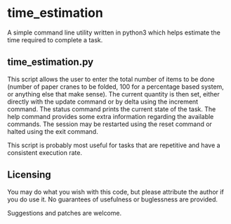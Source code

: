 time_estimation
===============

A simple command line utility written in python3 which helps estimate the time
required to complete a task.

time_estimation.py
------------------

This script allows the user to enter the total number of items to be done
(number of paper cranes to be folded, 100 for a percentage based system, or
anything else that make sense). The current quantity is then set, either
directly with the update command or by delta using the increment command. The
status command prints the current state of the task. The help command provides
some extra information regarding the available commands. The session may be
restarted using the reset command or halted using the exit command.

This script is probably most useful for tasks that are repetitive and have a
consistent execution rate.

Licensing
---------

You may do what you wish with this code, but please attribute the author if you
do use it. No guarantees of usefulness or buglessness are provided.

Suggestions and patches are welcome.
